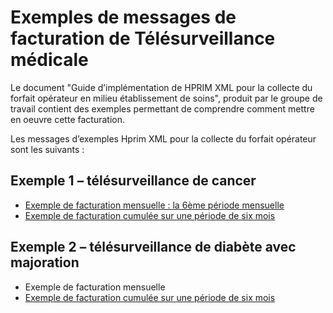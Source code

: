 # Exemples de messages de facturation de Télésurveillance médicale

Le document "Guide d’implémentation de HPRIM XML pour la collecte du forfait opérateur en milieu établissement de soins", produit par le groupe de travail contient des exemples permettant de comprendre comment mettre en oeuvre cette facturation. 

Les messages d’exemples Hprim XML pour la collecte du forfait opérateur sont les suivants : 

## Exemple 1 – télésurveillance de cancer

- [Exemple de facturation mensuelle : la 6ème période mensuelle](exemples/ExempleTLScancerFluxForfaitOperateur_HprimXml_mensuelleV5.xml)
- [Exemple de facturation cumulée sur une période de six mois](exemples/ExempleTLScancerFluxForfaitOperateur_HprimXml_semestrielV5.xml)

## Exemple 2 – télésurveillance de diabète avec majoration

- Exemple de facturation mensuelle
- [Exemple de facturation cumulée sur une période de six mois](ExempleTLSdiabeteFluxForfaitOperateur_HprimXml_semestriel_avec_majorationV3.xml)